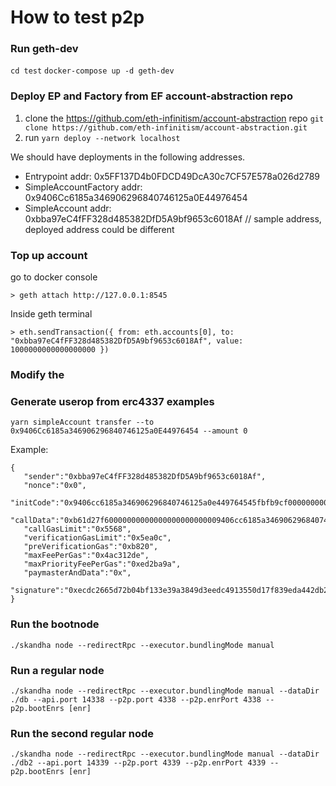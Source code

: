 # How to test p2p

### Run geth-dev

`cd test`
`docker-compose up -d geth-dev`

### Deploy EP and Factory from EF account-abstraction repo

1. clone the https://github.com/eth-infinitism/account-abstraction repo `git clone https://github.com/eth-infinitism/account-abstraction.git`
2. run `yarn deploy --network localhost` 

We should have deployments in the following addresses.
- Entrypoint addr: 0x5FF137D4b0FDCD49DcA30c7CF57E578a026d2789
- SimpleAccountFactory addr: 0x9406Cc6185a346906296840746125a0E44976454
- SimpleAccount addr: 0xbba97eC4fFF328d485382DfD5A9bf9653c6018Af // sample address, deployed address could be different 

### Top up account

go to docker console
```
> geth attach http://127.0.0.1:8545
```
Inside geth terminal
```
> eth.sendTransaction({ from: eth.accounts[0], to: "0xbba97eC4fFF328d485382DfD5A9bf9653c6018Af", value: 1000000000000000000 })
```

### Modify the 

### Generate userop from erc4337 examples

`yarn simpleAccount transfer --to 0x9406Cc6185a346906296840746125a0E44976454 --amount 0`

Example: 
```
{
   "sender":"0xbba97eC4fFF328d485382DfD5A9bf9653c6018Af",
   "nonce":"0x0",
   "initCode":"0x9406cc6185a346906296840746125a0e449764545fbfb9cf00000000000000000000000005449b55b91e9ebdd099ed584cb6357234f2ab3b0000000000000000000000000000000000000000000000000000000000000000",
   "callData":"0xb61d27f60000000000000000000000009406cc6185a346906296840746125a0e4497645400000000000000000000000000000000000000000000000000000000000f424000000000000000000000000000000000000000000000000000000000000000600000000000000000000000000000000000000000000000000000000000000000",
   "callGasLimit":"0x5568",
   "verificationGasLimit":"0x5ea0c",
   "preVerificationGas":"0xb820",
   "maxFeePerGas":"0x4ac312de",
   "maxPriorityFeePerGas":"0xed2ba9a",
   "paymasterAndData":"0x",
   "signature":"0xecdc2665d72b04bf133e39a3849d3eedc4913550d17f839eda442db2ea175e906750b860ba0e3ac1d3de068c2e16183a1e430f77fae2ec94e44298083576033e1c"
}
```

### Run the bootnode

`./skandha node --redirectRpc --executor.bundlingMode manual`

### Run a regular node

`./skandha node --redirectRpc --executor.bundlingMode manual --dataDir ./db --api.port 14338 --p2p.port 4338 --p2p.enrPort 4338 --p2p.bootEnrs [enr]`

### Run the second regular node 

`./skandha node --redirectRpc --executor.bundlingMode manual --dataDir ./db2 --api.port 14339 --p2p.port 4339 --p2p.enrPort 4339 --p2p.bootEnrs [enr]`
